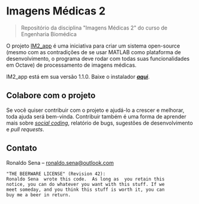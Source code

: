 # Imagens Médicas 2
>Repositório da disciplina "Imagens Médicas 2" do curso de Engenharia Biomédica


O projeto [IM2_app](https://github.com/ronaldosena/imagens-medicas-2) é uma iniciativa para criar um sistema open-source (mesmo com as contradições de se usar MATLAB como plataforma de desenvolvimento, o programa deve rodar com todas suas funcionalidades em Octave) de processamento de imagens médicas.

IM2_app está em sua versão 1.1.0. Baixe o instalador [__*aqui*__](https://goo.gl/59uwRe).

## Colabore com o projeto

Se você quiser contribuir com o projeto e ajudá-lo a crescer e melhorar, toda ajuda será bem-vinda. Contribuir também é uma forma de aprender mais sobre [*social coding*](http://opentechschool.github.io/social-coding/), relatório de bugs, sugestões de desenvolvimento e *pull requests*.


## Contato
Ronaldo Sena – ronaldo.sena@outlook.com

```
"THE BEERWARE LICENSE" (Revision 42):
Ronaldo Sena  wrote this code.  As long as  you retain this 
notice, you can do whatever you want with this stuff. If we
meet someday, and you think this stuff is worth it, you can
buy me a beer in return.
```
